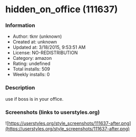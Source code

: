 # hidden_on_office (111637)

### Information
- Author: tknr (unknown)
- Created at: unknown
- Updated at: 3/18/2015, 9:53:51 AM
- License: NO-REDISTRIBUTION
- Category: amazon
- Rating: undefined
- Total installs: 509
- Weekly installs: 0


### Description
use if boss is in your office.


### Screenshots (links to userstyles.org)
![https://userstyles.org/style_screenshots/111637-after.png](https://userstyles.org/style_screenshots/111637-after.png)


